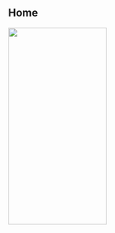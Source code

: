 ## Home

<img src="https://velog.velcdn.com/images/colagom/post/c91b65e4-dcf7-4078-b704-9d3a1335b233/image.png" width="200" height="400"/>
